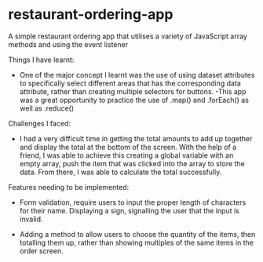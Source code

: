# restaurant-ordering-app
A simple restaurant ordering app that utilises a variety of JavaScript array methods and using the event listener


Things I have learnt:
- One of the major concept I learnt was the use of using dataset attributes to specifically select different areas that has the corresponding data attribute, rather than creating multiple selectors for buttons.
-This app was a great opportunity to practice the use of .map() and .forEach() as well as .reduce()


Challenges I faced: 
- I had a very difficult time in getting the total amounts to add up together and display the total at the bottom of the screen. With the help of a friend, I was able to achieve this creating a global variable with an empty array, push the item that was clicked into the array to store the data. From there, I was able to calculate the total successfully.


Features needing to be implemented: 
- Form validation, require users to input the proper length of characters for their name. Displaying a sign, signalling the user that the input is invalid. 

- Adding a method to allow users to choose the quantity of the items, then totalling them up, rather than showing multiples of the same items in the order screen. 